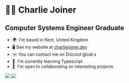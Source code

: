 :man_technologist: Charlie Joiner
======================================================================================================================================

Computer Systems Engineer Graduate
---------------------------------

*   🌍  I'm based in Kent, United Kingdom
*   🖥️  See my website at [charliejoiner.dev](http://charliejoiner.dev)
*   ✉️  You can contact me on Discord @oat.s
*   🧠  I'm currently learning Typescript
*   🤝  I'm open to collaborating on interesting projects

<a href="https://www.twitter.com/charliejoiner_" target="_blank" rel="noreferrer"><img src="https://img.shields.io/twitter/follow/charliejoiner_?logo=twitter&style=for-the-badge&color=0891b2&labelColor=1c1917" /></a>
<a href="https://www.twitch.tv/OatssUK" target="_blank" rel="noreferrer"><img src="https://img.shields.io/twitch/status/OatssUK?logo=twitchsx&style=for-the-badge&color=6441a5&labelColor=1c1917&label=TWITCH+STATUS" /></a>
